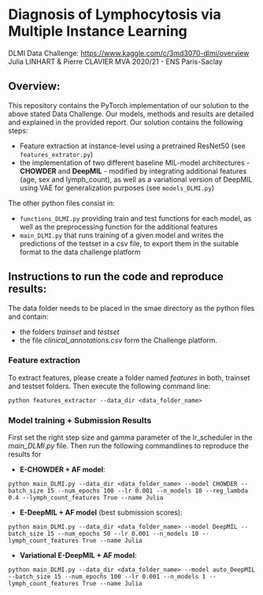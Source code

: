 # Diagnosis of Lymphocytosis via Multiple Instance Learning
DLMI Data Challenge: https://www.kaggle.com/c/3md3070-dlmi/overview 
Julia LINHART & Pierre CLAVIER
MVA 2020/21 - ENS Paris-Saclay

## Overview:
This repository contains the PyTorch implementation of our solution to the above stated Data Challenge. Our models, methods and results are detailed and explained in the provided report. Our solution contains the following steps:
- Feature extraction at instance-level using a pretrained ResNet50 (see ```features_extrator.py```)
- the implementation of two different baseline MIL-model architectures - **CHOWDER** and **DeepMIL** - modified by integrating additional features (age, sex and lymph_count), as well as a variational version of DeepMIL using VAE for generalization purposes (see ```models_DLMI.py```)

The other python files consist in:
- ```functions_DLMI.py``` providing train and test functions for each model, as well as the preprocessing function for the additional features 
- ```main_DLMI.py``` that runs training of a given model and writes the predictions of the testset in a csv file, to export them in the suitable format to the data challenge platform

## Instructions to run the code and reproduce results:
The data folder needs to be placed in the smae directory as the python files and contain:
- the folders *trainset* and *testset* 
- the file *clinical_annotations.csv*
form the Challenge platform.

### Feature extraction
To extract features, please create a folder named *features* in both, trainset and testset folders. Then execute the following command line:

```python features_extractor --data_dir <data_folder_name>```

### Model training + Submission Results
First set the right step size and gamma parameter of the lr_scheduler in the *main_DLMI.py* file. Then run the following commandlines to reproduce the results for 
- **E-CHOWDER + AF model**:

```python main_DLMI.py --data_dir <data_folder_name> --model CHOWDER --batch_size 15 --num_epochs 100 --lr 0.001 --n_models 10 --reg_lambda 0.4 --lymph_count_features True --name Julia```

- **E-DeepMIL + AF model** (best submission scores):

```python main_DLMI.py --data_dir <data_folder_name> --model DeepMIL --batch_size 15 --num_epochs 50 --lr 0.001 --n_models 10 --lymph_count_features True --name Julia```

- **Variational E-DeepMIL + AF model**:

```python main_DLMI.py --data_dir <data_folder_name> --model auto_DeepMIL --batch_size 15 --num_epochs 100 --lr 0.001 --n_models 1 --lymph_count_features True --name Julia```


